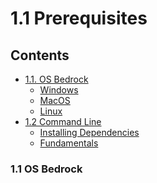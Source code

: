 # 1.1 Prerequisites

## Contents 
- [1.1. OS Bedrock](#1.1-os-bedrock)
  - [Windows]()
  - [MacOS]()
  - [Linux ]()
- [1.2 Command Line]()
  - [Installing Dependencies]()
  - [Fundamentals]()

### 1.1 OS Bedrock
